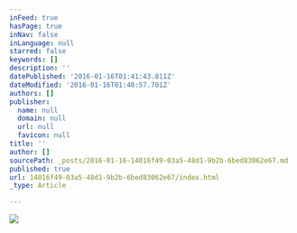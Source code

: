 ```yaml
---
inFeed: true
hasPage: true
inNav: false
inLanguage: null
starred: false
keywords: []
description: ''
datePublished: '2016-01-16T01:41:43.811Z'
dateModified: '2016-01-16T01:40:57.701Z'
authors: []
publisher:
  name: null
  domain: null
  url: null
  favicon: null
title: ''
author: []
sourcePath: _posts/2016-01-16-14016f49-03a5-48d1-9b2b-6bed83062e67.md
published: true
url: 14016f49-03a5-48d1-9b2b-6bed83062e67/index.html
_type: Article

---
```

![](https://the-grid-user-content.s3-us-west-2.amazonaws.com/9f127ddd-ae3e-4a56-9c84-843a951e4dcb.jpg)